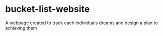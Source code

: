 # bucket-list-website
A webpage created to track each individuals dreams and design a plan to achieving them
